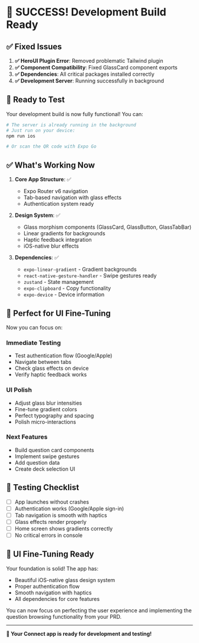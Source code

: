 # 🎉 SUCCESS! Development Build Ready

## ✅ **Fixed Issues**

1. **✅ HeroUI Plugin Error**: Removed problematic Tailwind plugin
2. **✅ Component Compatibility**: Fixed GlassCard component exports
3. **✅ Dependencies**: All critical packages installed correctly
4. **✅ Development Server**: Running successfully in background

## 🚀 **Ready to Test**

Your development build is now fully functional! You can:

```bash
# The server is already running in the background
# Just run on your device:
npm run ios

# Or scan the QR code with Expo Go
```

## ✅ **What's Working Now**

1. **Core App Structure**: ✅
   - Expo Router v6 navigation
   - Tab-based navigation with glass effects
   - Authentication system ready

2. **Design System**: ✅
   - Glass morphism components (GlassCard, GlassButton, GlassTabBar)
   - Linear gradients for backgrounds
   - Haptic feedback integration
   - iOS-native blur effects

3. **Dependencies**: ✅
   - `expo-linear-gradient` - Gradient backgrounds
   - `react-native-gesture-handler` - Swipe gestures ready
   - `zustand` - State management
   - `expo-clipboard` - Copy functionality
   - `expo-device` - Device information

## 🎯 **Perfect for UI Fine-Tuning**

Now you can focus on:

### **Immediate Testing**
- Test authentication flow (Google/Apple)
- Navigate between tabs
- Check glass effects on device
- Verify haptic feedback works

### **UI Polish**
- Adjust glass blur intensities
- Fine-tune gradient colors
- Perfect typography and spacing
- Polish micro-interactions

### **Next Features**
- Build question card components
- Implement swipe gestures
- Add question data
- Create deck selection UI

## 📱 **Testing Checklist**

- [ ] App launches without crashes
- [ ] Authentication works (Google/Apple sign-in)
- [ ] Tab navigation is smooth with haptics
- [ ] Glass effects render properly
- [ ] Home screen shows gradients correctly
- [ ] No critical errors in console

## 🎨 **UI Fine-Tuning Ready**

Your foundation is solid! The app has:
- Beautiful iOS-native glass design system
- Proper authentication flow
- Smooth navigation with haptics
- All dependencies for core features

You can now focus on perfecting the user experience and implementing the question browsing functionality from your PRD.

---

**🎉 Your Connect app is ready for development and testing!**
